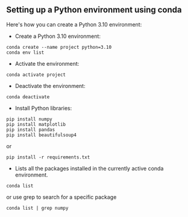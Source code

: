 

## Setting up a Python environment using conda
Here's how you can create a Python 3.10 environment:

* Create a Python 3.10 environment:
```
conda create --name project python=3.10
conda env list
```
* Activate the environment:
```
conda activate project
```
* Deactivate the environment:
```
conda deactivate
```
* Install Python libraries:
```
pip install numpy
pip install matplotlib
pip install pandas
pip install beautifulsoup4
```

or

```
pip install -r requirements.txt
```

* Lists all the packages installed in the currently active conda environment.
```
conda list
```
or use grep to search for a specific package
```
conda list | grep numpy
```
